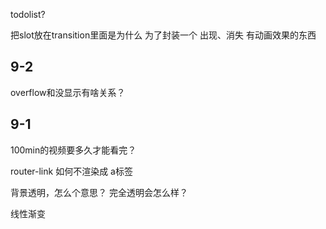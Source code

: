 

todolist?

把slot放在transition里面是为什么
为了封装一个 出现、消失 有动画效果的东西

## 9-2 

overflow和没显示有啥关系？





## 9-1
100min的视频要多久才能看完？


router-link 如何不渲染成 a标签
<router-link tag="li"></router-link>


背景透明，怎么个意思？
完全透明会怎么样？

线性渐变

